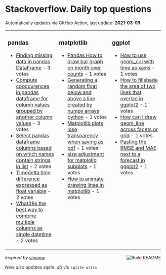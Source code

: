 # Stackoverflow. Daily top questions 

Automatically updates via GitHub Action, last update: **<!-- date starts -->2021-03-09<!-- date ends -->**


<table><tr><td valign="top" width="33%">

### pandas
<!-- pandas starts -->
* [Finding missing data in pandas DataFrame](https://stackoverflow.com/questions/66540099/finding-missing-data-in-pandas-dataframe) - 3 votes
* [Compute cooccurences in pandas dataframe for column values grouped by another column values](https://stackoverflow.com/questions/66545281/compute-co-occurences-in-pandas-dataframe-for-column-values-grouped-by-another-c) - 3 votes
* [Select pandas dataframe columns based on which names contain strings in list](https://stackoverflow.com/questions/66554879/select-pandas-dataframe-columns-based-on-which-names-contain-strings-in-list) - 2 votes
* [Timedelta time difference expressed as float variable](https://stackoverflow.com/questions/66549281/timedelta-time-difference-expressed-as-float-variable) - 2 votes
* [What39s the best way to combine multiple columns as single datetime](https://stackoverflow.com/questions/66539940/whats-the-best-way-to-combine-multiple-columns-as-single-datetime) - 2 votes
<!-- pandas ends -->
</td><td valign="top" width="34%">


### matplotlib
<!-- matplotlib starts -->
* [Pandas How to draw bar graph on month over counts](https://stackoverflow.com/questions/66542046/pandas-how-to-draw-bar-graph-on-month-over-counts) - 1 votes
* [Generating a random float below and above a line created by numpy arrays python](https://stackoverflow.com/questions/66552974/generating-a-random-float-below-and-above-a-line-created-by-numpy-arrays-python) - 1 votes
* [Matplotlib plots lose transparency when saving as pdf](https://stackoverflow.com/questions/66546633/matplotlib-plots-lose-transparency-when-saving-as-pdf) - 1 votes
* [size adjustment for matplolib subplots](https://stackoverflow.com/questions/66545689/size-adjustment-for-matplolib-subplots) - 1 votes
* [How to animate drawing lines in matplotlib](https://stackoverflow.com/questions/66545213/how-to-animate-drawing-lines-in-matplotlib) - 1 votes
<!-- matplotlib ends -->
</td><td valign="top" width="34%">


### ggplot
<!-- ggplot2 starts -->
* [How to use geom_col with time as xaxis](https://stackoverflow.com/questions/66545206/how-to-use-geom-col-with-time-as-x-axis) - 1 votes
* [How to fillshade the area of two lines that overlap in ggplot2](https://stackoverflow.com/questions/66548493/how-to-fill-shade-the-area-of-two-lines-that-overlap-in-ggplot2) - 1 votes
* [How can I draw geom_line across facets or grid](https://stackoverflow.com/questions/66553823/how-can-i-draw-geom-line-across-facets-or-grid) - 1 votes
* [Pasting the RMSE and MAE next to a forecast in ggplot2](https://stackoverflow.com/questions/66549164/pasting-the-rmse-and-mae-next-to-a-forecast-in-ggplot2) - 1 votes
<!-- ggplot2 ends -->
</td></tr></table>

<a href="https://github.com/hp0404/hp0404/actions"><img src="https://github.com/hp0404/hp0404/workflows/Build%20README/badge.svg" align="right" alt="Build README"></a> <p>*Inspired by  [simonw](https://github.com/simonw/simonw)*</p> <p> *Now also updates sqlite .db via `sqlite-utils`* </p>
